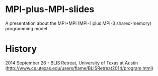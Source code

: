 MPI-plus-MPI-slides
===================

A presentation about the MPI+MPI (MPI-1 plus MPI-3 shared-memory) programming model

History
=======
2014 September 26 - BLIS Retreat, University of Texas at Austin (http://www.cs.utexas.edu/users/flame/BLISRetreat2014/program.html)
